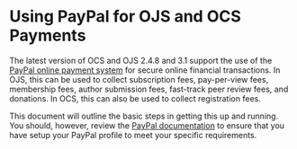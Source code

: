 # Using PayPal for OJS and OCS Payments

The latest version of OCS and OJS 2.4.8 and 3.1 support the use of the [PayPal online payment system](http://www.paypal.com) for secure online financial transactions. In OJS, this can be used to collect subscription fees, pay-per-view fees, membership fees, author submission fees, fast-track peer review fees, and donations. In OCS, this can also be used to collect registration fees.

This document will outline the basic steps in getting this up and running. You should, however, review the [PayPal documentation](https://www.paypal.com/us/selfhelp/home) to ensure that you have setup your PayPal profile to meet your specific requirements.
